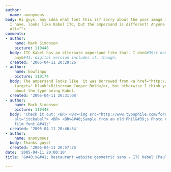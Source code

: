 ```yaml
---
author:
  name: anonymous
body: Hi guys. any idea what font this is? sorry about the poor image its the best
  I have. looks like Kabel ITC, but the ampersand is different! Anyone know?<img src="http://www.typophile.com/forums/messages/83/69438.jpg"
  alt="">
comments:
- author:
    name: Mark Simonson
    picture: 110448
  body: ITC Kabel has an alternate ampersand like that. I don&#39;t know which &#40;if
    any&#41; digital version includes it, though.
  created: '2005-04-11 20:29:26'
- author:
    name: bowfinpw
    picture: 110174
  body: The ampersand looks like  it was borrowed from <a href="http://www.myfonts.com/fonts/bitstream/cooper/bold/testdrive.html?s=%26&amp;p=48"
    target="_blank">Bitstream Cooper Bold</a>, but otherwise I think you are right
    about the type being Kabel.
  created: '2005-04-11 20:31:08'
- author:
    name: Mark Simonson
    picture: 110448
  body: 'Check it out: <BR> <BR><img src="http://www.typophile.com/forums/messages/83/69444.gif"
    alt="itckabel"> <BR> <BR>&#40;Sample from an old Phil&#39;s Photo catalog, typositor
    film font.&#41;'
  created: '2005-04-11 20:46:54'
- author:
    name: anonymous
  body: Thanks guys!
  created: '2005-04-11 20:57:26'
date: '2005-04-11 20:00:10'
title: '&#40;x&#41; Restaurant website geometric sans - ITC Kabel {Paul Turner &#40;self&#41;}'

---
```

